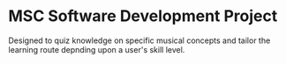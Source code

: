 # MSC Software Development Project


Designed to quiz knowledge on specific musical concepts and tailor the learning route depnding upon a user's skill level.
